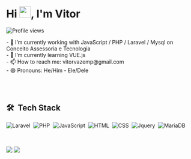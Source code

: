 <h1 align="left">Hi <img src="https://raw.githubusercontent.com/kaueMarques/kaueMarques/master/hi.gif" height="30px">, I'm Vitor</h1>
<p align="left"> <img src="https://komarev.com/ghpvc/?username=Vitoryu&color=green" alt="Profile views" /> </p>
- 🔭 I’m currently working with JavaScript / PHP / Laravel / Mysql on Conceito Assessoria e Tecnologia<br>
- 🌱 I’m currently learning VUE.js<br>
- 📫 How to reach me: vitorvazemp@gmail.com<br>
- 😄 Pronouns: He/Him - Ele/Dele<br>

<br><br>

## 🛠 &nbsp;Tech Stack

![Laravel](https://img.shields.io/badge/-Laravel-FF2D20?style=for-the-badge&logo=laravel&logoColor=white)&nbsp;
![PHP](https://img.shields.io/badge/PHP-777BB4?style=for-the-badge&logo=php&logoColor=white)&nbsp;
![JavaScript](https://img.shields.io/badge/JavaScript-F7DF1E?style=for-the-badge&logo=javascript&logoColor=black)&nbsp;
![HTML](https://img.shields.io/badge/HTML5-E34F26?style=for-the-badge&logo=html5&logoColor=white)&nbsp;
![CSS](https://img.shields.io/badge/CSS-239120?&style=for-the-badge&logo=css3&logoColor=white)&nbsp;
![Jquery](https://img.shields.io/badge/jQuery-0769AD?style=for-the-badge&logo=jquery&logoColor=white)&nbsp;
![MariaDB](https://img.shields.io/badge/MariaDB-003545?style=for-the-badge&logo=mariadb&logoColor=white)&nbsp;


<br><br>
  <a href="https://www.linkedin.com/in/vitor-ferreira-vaz-2b0319265/" target="_blank"><img src="https://img.shields.io/badge/-LinkedIn-%230077B5?style=for-the-badge&logo=linkedin&logoColor=white" target="_blank"></a> 
    <a href = "mailto:vitorvazemp@gmail.com"><img src="https://img.shields.io/badge/-Gmail-%23333?style=for-the-badge&logo=gmail&logoColor=white" target="_blank"></a>

